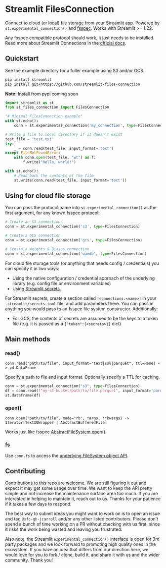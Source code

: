 # Streamlit FilesConnection

Connect to cloud (or local) file storage from your Streamlit app. Powered by `st.experimental_connection()` and [fsspec](https://filesystem-spec.readthedocs.io/en/latest/). Works with Streamlit >= 1.22.

Any fsspec compatible protocol should work, it just needs to be installed. Read more about Streamlit Connections in the
[official docs](https://docs.streamlit.io/library/api-reference/connections).

## Quickstart

See the example directory for a fuller example using S3 and/or GCS.

```sh
pip install streamlit
pip install git+https://github.com/streamlit/files-connection
```

**Note:** Install from pypi coming soon

```python
import streamlit as st
from st_files_connection import FilesConnection

"# Minimal FilesConnection example"
with st.echo():
    conn = st.experimental_connection('my_connection', type=FilesConnection)

# Write a file to local directory if it doesn't exist
test_file = "test.txt"
try:
    _ = conn.read(test_file, input_format='text')
except FileNotFoundError:
    with conn.open(test_file, "wt") as f:
        f.write("Hello, world!")

with st.echo():
    # Read back the contents of the file
    st.write(conn.read(test_file, input_format='text'))
```

## Using for cloud file storage

You can pass the protocol name into `st.experimental_connection()` as the first argument, for any known fsspec protocol:

```python
# Create an S3 connection
conn = st.experimental_connection('s3', type=FilesConnection)

# Create a GCS connection
conn = st.experimental_connection('gcs', type=FilesConnection)

# Create a Weights & Biases connection
conn = st.experimental_connection('wandb', type=FilesConnection)
```

For cloud file storage tools (or anything that needs config / credentials) you can specify it in two ways:

- Using the native configuration / credential approach of the underlying library (e.g. config file or environment variables)
- Using [Streamlit secrets](https://docs.streamlit.io/library/advanced-features/secrets-management).

For Streamlit secrets, create a section called `[connections.<name>]` in your `.streamlit/secrets.toml` file, and add parameters
there. You can pass in anything you would pass to an fsspec file system constructor. Additionally:

- For GCS, the contents of secrets are assumed to be the keys to a token file (e.g. it is passed as a `{"token":{<secrets>}}` dict)

## Main methods

### read()

`conn.read("path/to/file", input_format="text|csv|parquet", ttl=None) -> pd.DataFrame`

Specify a path to file and input format. Optionally specify a TTL for caching.

```python
conn = st.experimental_connection("s3", type=FilesConnection)
df = conn.read(f"my-s3-bucket/path/to/file.parquet", input_format='parquet')
st.dataframe(df)
```

### open()

`conn.open("path/to/file", mode="rb", *args, **kwargs) -> Iterator[TextIOWrapper | AbstractBufferedFile]`

Works just like fsspec [AbstractFileSystem.open()](https://filesystem-spec.readthedocs.io/en/latest/api.html#fsspec.spec.AbstractFileSystem.open).

### fs

Use `conn.fs` to access the [underlying FileSystem object API](https://filesystem-spec.readthedocs.io/en/latest/api.html#fsspec.spec.AbstractFileSystem).

## Contributing

Contributions to this repo are welcome. We are still figuring it out and expect it may get some usage over time. We want to keep the API pretty simple
and not increase the maintenance surface area too much. If you are interested in helping to maintain it, reach out to us. Thanks for your patience if
it takes a few days to respond.

The best way to submit ideas you might want to work on is to open an issue and tag `@sfc-gh-jcarroll` and/or any other listed contributors.
Please don't spend a bunch of time working on a PR without checking with us first, since it risks the work being wasted and leaving you frustrated.

Also note, the Streamlit `experimental_connection()` interface is open for 3rd party packages and we look forward to promoting high quality ones in
the ecosystem. If you have an idea that differs from our direction here, we would love for you to fork / clone, build it, and share it with us and
the wider community. Thank you!
